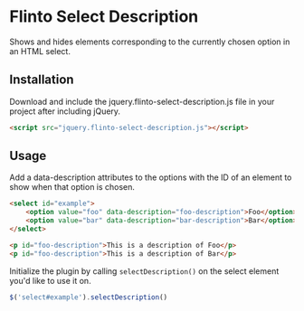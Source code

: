 # Flinto Select Description

Shows and hides elements corresponding to the currently chosen option in an HTML select.

## Installation

Download and include the jquery.flinto-select-description.js file in your project after including jQuery.

````html
<script src="jquery.flinto-select-description.js"></script>
````

## Usage

Add a data-description attributes to the options with the ID of an element to show when that option is chosen.

````html
<select id="example">
	<option value="foo" data-description="foo-description">Foo</option>
	<option value="bar" data-description="bar-description">Bar</option>
</select>

<p id="foo-description">This is a description of Foo</p>
<p id="foo-description">This is a description of Bar</p>
````

Initialize the plugin by calling `selectDescription()` on the select element you'd like to use it on.

````javascript
$('select#example').selectDescription()
````
